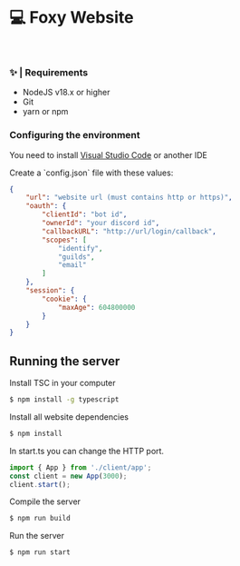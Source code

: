 <h1>💻 Foxy Website</h1>

<br>

### ✨ | Requirements
- NodeJS v18.x or higher
- Git
- yarn or npm

### Configuring the environment

<p> You need to install <a href="https://code.visualstudio.com">Visual Studio Code</a> or another IDE

<p>Create a `config.json` file with these values:</p>

```json
{
    "url": "website url (must contains http or https)",
    "oauth": {
        "clientId": "bot id",
        "ownerId": "your discord id",
        "callbackURL": "http://url/login/callback",
        "scopes": [
            "identify",
            "guilds",
            "email"
        ]
    },
    "session": {
        "cookie": {
            "maxAge": 604800000
        }
    }
}
```

## Running the server

<p>Install TSC in your computer</p>

```bash
$ npm install -g typescript
```
<p>Install all website dependencies</p>

```bash
$ npm install
```

<p>In start.ts you can change the HTTP port.</p>

```ts
import { App } from './client/app';
const client = new App(3000);
client.start();
```
<p>Compile the server</p>

```bash
$ npm run build
```

<p>Run the server</p>

```bash
$ npm run start
```
